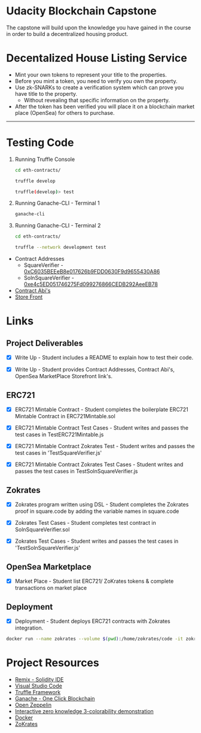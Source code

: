 # Udacity Blockchain Capstone

The capstone will build upon the knowledge you have gained in the course in order to build a decentralized housing product. 

# Decentalized House Listing Service

- Mint your own tokens to represent your title to the properties. 
- Before you mint a token, you need to verify you own the property. 
- Use zk-SNARKs to create a verification system which can prove you have title to the property.
    - Without revealing that specific information on the property.
- After the token has been verified you will place it on a blockchain market place (OpenSea) for others to purchase. 

---

# Testing Code
1. Running Truffle Console
    ```bash
    cd eth-contracts/
    ```
    ```bash
    truffle develop
    ```
    ```bash
    truffle(develop)> test
    ```
2. Running Ganache-CLI - Terminal 1
    ```bash
    ganache-cli
    ```
3. Running Ganache-CLI - Terminal 2
    ```bash
    cd eth-contracts/
    ```
    ```bash
    truffle --network development test
    ```

- Contract Addresses
    - SquareVerifier - [0xC6035BEEeB8e017626b9FDD0630F9d9655430A86](https://rinkeby.etherscan.io/address/0xC6035BEEeB8e017626b9FDD0630F9d9655430A86)
    - SolnSquareVerifier - [0xe4c5ED051746275Fd099276866CEDB292AeeEB78](https://rinkeby.etherscan.io/address/0xe4c5ED051746275Fd099276866CEDB292AeeEB78)
- [Contract Abi's](./eth-contracts/build/contracts)
- [Store Front](https://rinkeby.opensea.io/assets/toilethill-real-estate-ownership-transfer?embed=true&ref=0x55466fc7cd33e6791d7e2246fe7496783cc6ed4f)
# Links

## Project Deliverables

- [x] Write Up - Student includes a README to explain how to test their code.
- [x] Write Up - Student provides Contract Addresses, Contract Abi's, OpenSea MarketPlace Storefront link's.


## ERC721

- [x] ERC721 Mintable Contract - Student completes the boilerplate ERC721 Mintable Contract in ERC721Mintable.sol
- [x] ERC721 Mintable Contract Test Cases - Student writes and passes the test cases in TestERC721Mintable.js
- [x] ERC721 Mintable Contract Zokrates Test - Student writes and passes the test cases in 'TestSquareVerifier.js'
- [x] ERC721 Mintable Contract Zokrates Test Cases - Student writes and passes the test cases in TestSolnSquareVerifier.js


## Zokrates

- [x] Zokrates program written using DSL - Student completes the Zokrates proof in square.code by adding the variable names in square.code
- [x] Zokrates Test Cases - Student completes test contract in SolnSquareVerifier.sol
- [x] Zokrates Test Cases - Student writes and passes the test cases in 'TestSolnSquareVerifier.js'


## OpenSea Marketplace

- [x] Market Place - Student list ERC721/ ZoKrates tokens & complete transactions on market place


## Deployment

- [x] Deployment - Student deploys ERC721 contracts with Zokrates integration.


```bash
docker run --name zokrates --volume $(pwd):/home/zokrates/code -it zokrates/zokrates /bin/bash
```

# Project Resources

* [Remix - Solidity IDE](https://remix.ethereum.org/)
* [Visual Studio Code](https://code.visualstudio.com/)
* [Truffle Framework](https://truffleframework.com/)
* [Ganache - One Click Blockchain](https://truffleframework.com/ganache)
* [Open Zeppelin ](https://openzeppelin.org/)
* [Interactive zero knowledge 3-colorability demonstration](http://web.mit.edu/~ezyang/Public/graph/svg.html)
* [Docker](https://docs.docker.com/install/)
* [ZoKrates](https://github.com/Zokrates/ZoKrates)
